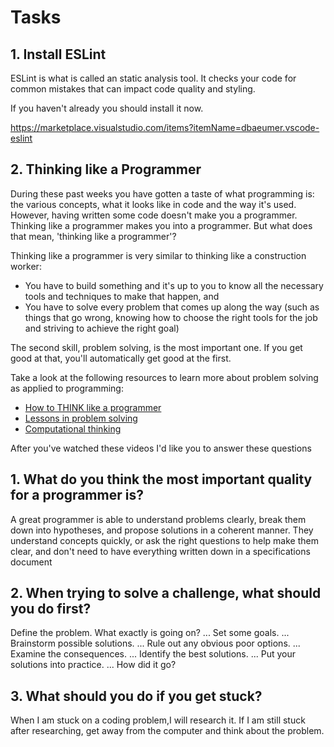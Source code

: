 # Tasks

## 1. Install ESLint

ESLint is what is called an static analysis tool. It checks your code for common mistakes that can impact code quality and styling. 

If you haven't already you should install it now.

https://marketplace.visualstudio.com/items?itemName=dbaeumer.vscode-eslint

## 2. Thinking like a Programmer

During these past weeks you have gotten a taste of what programming is: the various concepts, what it looks like in code and the way it's used. However, having written some code doesn't make you a programmer. Thinking like a programmer makes you into a programmer. But what does that mean, 'thinking like a programmer'?

Thinking like a programmer is very similar to thinking like a construction worker:

*  You have to build something and it's up to you to know all the necessary tools and techniques to make that happen, and
*  You have to solve every problem that comes up along the way (such as things that go wrong, knowing how to choose the right tools for the job and striving to achieve the right goal)

The second skill, problem solving, is the most important one. If you get good at that, you'll automatically get good at the first.

Take a look at the following resources to learn more about problem solving as applied to programming:

- [How to THINK like a programmer](https://www.youtube.com/watch?v=NNazO2tMHno)
- [Lessons in problem solving](https://www.freecodecamp.org/news/how-to-think-like-a-programmer-lessons-in-problem-solving-d1d8bf1de7d2/)
- [Computational thinking](https://www.youtube.com/watch?v=qbnTZCj0ugI)

After you've watched these videos I'd like you to answer these questions

## 1. What do you think the most important quality for a programmer is?
A great programmer is able to understand problems clearly, break them down into hypotheses, and propose solutions in a coherent manner. They understand concepts quickly, or ask the right questions to help make them clear, and don't need to have everything written down in a specifications document
<!-- Write your answer here -->

## 2. When trying to solve a challenge, what should you do first?
Define the problem. What exactly is going on? ...
Set some goals. ...
Brainstorm possible solutions. ...
Rule out any obvious poor options. ...
Examine the consequences. ...
Identify the best solutions. ...
Put your solutions into practice. ...
How did it go?

<!-- Write your answer here -->

## 3. What should you do if you get stuck?
When I  am stuck on a coding problem,I will research it. If I  am  still stuck after researching, get away from the computer and think about the problem.

<!-- Write your answer here -->
